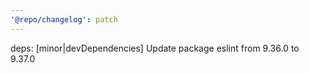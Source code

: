 ```yaml
---
'@repo/changelog': patch
---
```


deps: [minor|devDependencies] Update package eslint from 9.36.0 to 9.37.0
